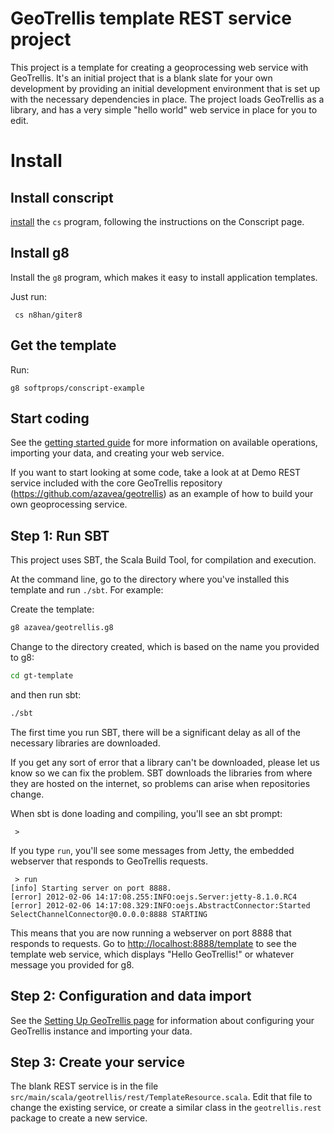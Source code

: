 # GeoTrellis template REST service project

This project is a template for creating a geoprocessing web service with
GeoTrellis.  It's an initial project that is a blank slate for your own 
development by providing an initial development environment that is set up
with the necessary dependencies in place.  The project loads GeoTrellis as a
library, and has a very simple "hello world" web service in place for you 
to edit.

# Install

## Install conscript
[install][csrm] the `cs` program, following the instructions on the Conscript page. 

## Install g8

Install the `g8` program, which makes it easy to install application templates.

Just run:

     cs n8han/giter8

## Get the template

Run:

    g8 softprops/conscript-example

## Start coding

See the [getting started guide](http://azavea.github.com/geotrellis/getting_started/GeoTrellis.html)
for more information on available operations, importing your data, and creating
your web service.

If you want to start looking at some code, take a look at at Demo REST service 
included with the core
GeoTrellis repository (https://github.com/azavea/geotrellis) as an example of how
to build your own geoprocessing service.

## Step 1: Run SBT

This project uses SBT, the Scala Build Tool, for compilation and execution.

At the command line, go to the directory where you've installed this template
and run `./sbt`.  For example:

Create the template:
```bash
g8 azavea/geotrellis.g8
```

Change to the directory created, which is based on the name you provided to g8:

```bash
cd gt-template 
```

and then run sbt:

```bash
./sbt
```

The first time you run SBT, there will be a significant delay as all of the
necessary libraries are downloaded.

If you get any sort of error that a library can't be downloaded, please let us 
know so we can fix the problem. SBT downloads the libraries from where they
are hosted on the internet, so problems can arise when repositories change.  

When sbt is done loading and compiling, you'll see an sbt prompt:

``` 
 >
```

If you type `run`, you'll see some messages from Jetty, the embedded webserver
that responds to GeoTrellis requests.

```
 > run
[info] Starting server on port 8888.
[error] 2012-02-06 14:17:08.255:INFO:oejs.Server:jetty-8.1.0.RC4
[error] 2012-02-06 14:17:08.329:INFO:oejs.AbstractConnector:Started SelectChannelConnector@0.0.0.0:8888 STARTING
```

This means that you are now running a webserver on port 8888 that responds to
requests.  Go to [http://localhost:8888/template](http://localhost:8888/template)
to see the template web service, which displays "Hello GeoTrellis!" or whatever
message you provided for g8.

## Step 2: Configuration and data import

See the [Setting Up GeoTrellis page](http://azavea.github.com/geotrellis/getting_started/Setting+up+GeoTrellis.html)
for information about configuring your GeoTrellis instance and importing your data.

## Step 3: Create your service

The blank REST service is in the file `src/main/scala/geotrellis/rest/TemplateResource.scala`.
Edit that file to change the existing service, or create a similar class in the
`geotrellis.rest` package to create a new service.

[csrm]: https://github.com/n8han/conscript#readme
